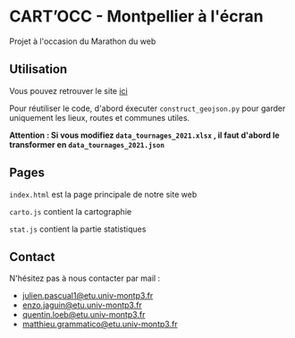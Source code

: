 # CART’OCC - Montpellier à l'écran

Projet à l'occasion du Marathon du web

## Utilisation

Vous pouvez retrouver le site [ici](https://mattt29.github.io/MDW/)

Pour réutiliser le code, d'abord éxecuter `construct_geojson.py` pour garder uniquement les lieux, routes et communes utiles.

**Attention : Si vous modifiez `data_tournages_2021.xlsx` , il faut d'abord le transformer en `data_tournages_2021.json`** 

## Pages

`index.html` est la page principale de notre site web 

`carto.js` contient la cartographie

`stat.js` contient la partie statistiques

## Contact 

N'hésitez pas à nous contacter par mail :
- julien.pascual1@etu.univ-montp3.fr
- enzo.jaguin@etu.univ-montp3.fr
- quentin.loeb@etu.univ-montp3.fr
- matthieu.grammatico@etu.univ-montp3.fr
